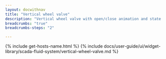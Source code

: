 ```yaml
---
layout: docwithnav
title: "Vertical wheel valve"
description: "Vertical wheel valve with open/close animation and state colors."
breadcrumbs: "true"
breadcrumbs-steps: "2"

---
```

{% include get-hosts-name.html %}
{% include docs/user-guide/ui/widget-library/scada-fluid-system/vertical-wheel-valve.md %}
